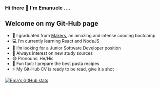### Hi there 👋 I'm Emanuele ....

## Welcome on my Git-Hub page 



- :blue_book: I graduated from [Makers](https://www.makers.tech), an amazing and intense cooding bootcamp
- :computer: I’m currently learning React and NodeJS
- :office: I’m looking for a Junior Software Developer position
- 🤔 Always interest on new study sources
- 😄 Pronouns: He/His
- :spaghetti: Fun fact: I prepare the best pasta recipes
- ⚡ My Git-Hub CV is ready to be read, give it a shot

[![Ema's GitHub stats](https://github-readme-stats.vercel.app/api?username=Emanuele-20)](https://github.com/anuraghazra/github-readme-stats)
